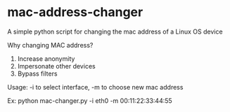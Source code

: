 # mac-address-changer
A simple python script for changing the mac address of a Linux OS device

Why changing MAC address?

1. Increase anonymity
2. Impersonate other devices
3. Bypass filters

Usage: -i to select interface, -m to choose new mac address

Ex: python mac-changer.py -i eth0 -m 00:11:22:33:44:55
